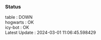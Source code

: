 ### Status


table : DOWN  
hogwarts : OK  
icy-bot : OK  
Latest Update : 2024-03-01 11:06:45.598429

